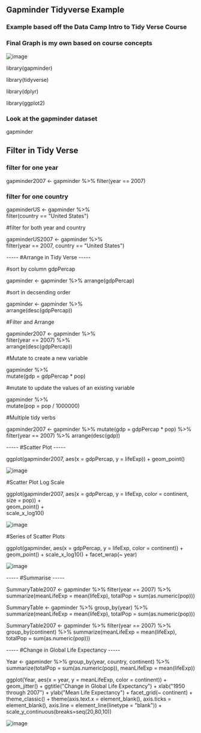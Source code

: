 ## Gapminder Tidyverse Example

### Example based off the Data Camp Intro to Tidy Verse Course
### Final Graph is my own based on course concepts 

![image](https://user-images.githubusercontent.com/28680575/104088949-9b2d1000-5238-11eb-8aa6-0399b72b32c3.png)

library(gapminder)

library(tidyverse)

library(dplyr)

library(ggplot2)

### Look at the gapminder dataset
gapminder

## Filter in Tidy Verse 

### filter for one year 
gapminder2007 <- gapminder %>% 
  filter(year == 2007)

### filter for one country 
gapminderUS <- gapminder %>%  
  filter(country == "United States")

#filter for both year and country 

gapminderUS2007 <- gapminder %>%  
  filter(year == 2007, country == "United States")

----- #Arrange in Tidy Verse -----

#sort by column gdpPercap

gapminder <- gapminder %>% 
  arrange(gdpPercap)

#sort in decsending order 

gapminder <- gapminder %>%  
  arrange(desc(gdpPercap))

#Filter and Arrange 

gapminder2007 <- gapminder %>%  
  filter(year == 2007) %>%  
  arrange(desc(gdpPercap))

#Mutate to create a new variable 

gapminder %>%  
  mutate(gdp = gdpPercap * pop)

#mutate to update the values of an existing variable 

gapminder %>%  
  mutate(pop = pop / 1000000)

#Multiple tidy verbs 

gapminder2007 <- gapminder %>% 
  mutate(gdp = gdpPercap * pop) %>%
  filter(year == 2007) %>% 
  arrange(desc(gdp))

----- #Scatter Plot -----

ggplot(gapminder2007, aes(x = gdpPercap, y = lifeExp)) +  geom_point()

![image](https://user-images.githubusercontent.com/28680575/104087177-ce1cd700-522b-11eb-836c-d6d421346d08.png)

#Scatter Plot Log Scale 

ggplot(gapminder2007, aes(x = gdpPercap, y = lifeExp, color = continent, size = pop)) +  
  geom_point() +  
  scale_x_log10()

![image](https://user-images.githubusercontent.com/28680575/104087279-8e0a2400-522c-11eb-9194-daeafcf88a0d.png)

#Series of Scatter Plots

ggplot(gapminder, aes(x = gdpPercap, y = lifeExp, color = continent)) + 
  geom_point() + 
  scale_x_log10() + 
  facet_wrap(~ year)

![image](https://user-images.githubusercontent.com/28680575/104087373-39b37400-522d-11eb-9c48-3dc93eff00e3.png)

----- #Summarise -----

SummaryTable2007 <- gapminder %>% 
  filter(year == 2007) %>% 
  summarize(meanLifeExp = mean(lifeExp), totalPop = sum(as.numeric(pop)))

SummaryTable <- gapminder %>% 
  group_by(year) %>% 
  summarize(meanLifeExp = mean(lifeExp), totalPop = sum(as.numeric(pop)))

SummaryTable2007 <- gapminder %>% 
  filter(year == 2007) %>% 
  group_by(continent) %>% 
  summarize(meanLifeExp = mean(lifeExp), totalPop = sum(as.numeric(pop)))

----- #Change in Global Life Expectancy -----

Year <- gapminder %>%
  group_by(year, country, continent) %>% 
  summarize(totalPop = sum(as.numeric(pop)), meanLifeExp = mean(lifeExp))

ggplot(Year, aes(x = year, y = meanLifeExp, color = continent)) + 
  geom_jitter() + 
  ggtitle("Change in Global Life Expectancy") +
  xlab("1950 through 2007") +
  ylab("Mean Life Expectancy") + 
  facet_grid(~ continent) +
  theme_classic() +
  theme(axis.text.x = element_blank(), axis.ticks = element_blank(), 
        axis.line = element_line(linetype = "blank")) +
  scale_y_continuous(breaks=seq(20,80,10))

![image](https://user-images.githubusercontent.com/28680575/104088949-9b2d1000-5238-11eb-8aa6-0399b72b32c3.png)
            
